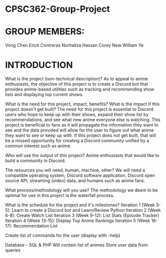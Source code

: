 # CPSC362-Group-Project

# GROUP MEMBERS:
Vong Chen 
Erick Contreras
Nurhaliza Hassan
Corey New
William Ye

# INTRODUCTION
What is the project (non-technical description)?
As to appeal to anime enthusiasts, the objective of this project is to create a Discord bot that provides anime-based utilities such as tracking and recommending show lists and displaying top current shows. 

What is the need for this project, impact, benefits?  What is the impact if this project doesn't get built?
The need for this project is essential to Discord users who hope to keep up with their shows, expand their show list by recommendations, and see what new anime everyone else is watching. This project is beneficial to fans as it will propagate the information they want to see and the data provided will allow for the user to figure out what anime they want to see or keep up with. If this project does not get built, that will be a missed opportunity for creating a Discord community unified by a common interest such as anime.

Who will use the output of this project?
	Anime enthusiasts that would like to build a community in Discord.
	
The resources you will need, human, machine, other?
We will need a compatible operating system, Discord software application, Discord open source API, streaming (video) data, and humans such as anime fans. 

What process/methodology will you use?
	The methodology we deem to be optimal for use in this project is the waterfall process.

What is the schedule for the project and it's milestones?
	Iteration 1 (Week 3-5): Learn to create a Discord bot and Learn/Review Python
	Iteration 2 (Week 6-8): Create Watch List
	Iteration 3 (Week 9-12): List Stats (Episode Tracker)
Iteration 4 (Week 13-15): Display Top Anime Rankings
Iteration 5 (Week 16-17): Recommendation List


Create list of commands for the user (display with -help)

Database - SQL & PHP
Will contain list of animes
Store user data from queries




